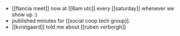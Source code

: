 - [[flancia meet]] now at [[8am utc]] every [[saturday]] whenever we show up :)
- published minutes for [[social coop tech group]].
- [[kvistgaard]] told me about [[ruben verborgh]]
